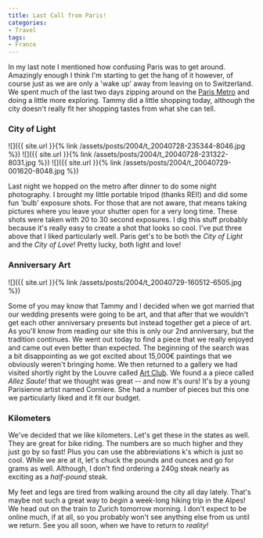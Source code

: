 ```yaml
---
title: Last Call from Paris!
categories:
- Travel
tags:
- France
---
```


In my last note I mentioned how confusing Paris was to get around. Amazingly enough I think I'm starting to get the hang of it however, of course just as we are only a 'wake up' away from leaving on to Switzerland. We spent much of the last two days zipping around on the [Paris Metro](http://www.paris.org/Metro/) and doing a little more exploring. Tammy did a little shopping today, although the city doesn't really fit her shopping tastes from what she can tell.

### City of Light

![]({{ site.url }}{% link /assets/posts/2004/t_20040728-235344-8046.jpg %}) ![]({{ site.url }}{% link /assets/posts/2004/t_20040728-231322-8031.jpg %}) ![]({{ site.url }}{% link /assets/posts/2004/t_20040729-001620-8048.jpg %})

Last night we hopped on the metro after dinner to do some night photography. I brought my little portable tripod (thanks REI!) and did some fun 'bulb' exposure shots. For those that are not aware, that means taking pictures where you leave your shutter open for a very long time. These shots were taken with 20 to 30 second exposures. I dig this stuff probably because it's really easy to create a shot that looks so cool. I've put three above that I liked particularly well. Paris get's to be both the _City of Light_ and the _City of Love_! Pretty lucky, both light and love!

### Anniversary Art

![]({{ site.url }}{% link /assets/posts/2004/t_20040729-160512-6505.jpg %})

Some of you may know that Tammy and I decided when we got married that our wedding presents were going to be art, and that after that we wouldn't get each other anniversary presents but instead together get a piece of art. As you'll know from reading our site this is only our 2nd anniversary, but the tradition continues. We went out today to find a piece that we really enjoyed and came out even better than expected. The beginning of the search was a bit disappointing as we got excited about 15,000€ paintings that we obviously weren't bringing home. We then returned to a gallery we had visited shortly right by the Louvre called [Art Club](http://www.artclub.fr/). We found a a piece called _Allez Saute!_ that we thought was great -- and now it's ours! It's by a young Parisienne artist named Corniere. She had a number of pieces but this one we particularly liked and it fit our budget.

### Kilometers

We've decided that we like kilometers. Let's get these in the states as well. They are great for bike riding. The numbers are so much higher and they just go by so fast! Plus you can use the abbreviations k's which is just so cool. While we are at it, let's chuck the pounds and ounces and go for grams as well. Although, I don't find ordering a 240g steak nearly as exciting as a _half-pound_ steak.

My feet and legs are tired from walking around the city all day lately. That's maybe not such a great way to _begin_ a week-long hiking trip in the Alpes! We head out on the train to Zurich tomorrow morning. I don't expect to be online much, if at all, so you probably won't see anything else from us until we return. See you all soon, when we have to return to _reality!_
